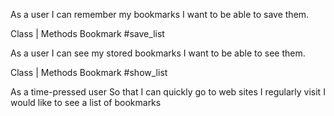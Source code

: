 As a user
I can remember my bookmarks
I want to be able to save them.

Class 			|    Methods
Bookmark		     #save_list

As a user
I can see my stored bookmarks
I want to be able to see them.

Class 			|    Methods
Bookmark		     #show_list


As a time-pressed user
So that I can quickly go to web sites I regularly visit
I would like to see a list of bookmarks
